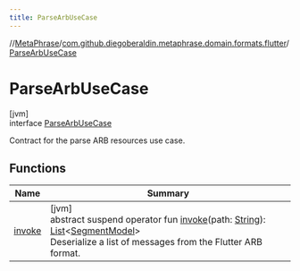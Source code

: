 ```yaml
---
title: ParseArbUseCase
---
```

//[MetaPhrase](../../../index.html)/[com.github.diegoberaldin.metaphrase.domain.formats.flutter](../index.html)/[ParseArbUseCase](index.html)



# ParseArbUseCase



[jvm]\
interface [ParseArbUseCase](index.html)

Contract for the parse ARB resources use case.



## Functions


| Name | Summary |
|---|---|
| [invoke](invoke.html) | [jvm]<br>abstract suspend operator fun [invoke](invoke.html)(path: [String](https://kotlinlang.org/api/latest/jvm/stdlib/kotlin/-string/index.html)): [List](https://kotlinlang.org/api/latest/jvm/stdlib/kotlin.collections/-list/index.html)&lt;[SegmentModel](../../com.github.diegoberaldin.metaphrase.domain.project.data/-segment-model/index.html)&gt;<br>Deserialize a list of messages from the Flutter ARB format. |

